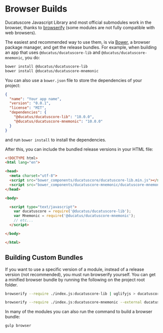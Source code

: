 # Browser Builds

Ducatuscore Javascript Library and most official submodules work in the browser, thanks to [browserify](http://browserify.org/) (some modules are not fully compatible with web browsers).

The easiest and recommended way to use them, is via [Bower](http://bower.io/), a browser package manager, and get the release bundles. For example, when building an app that uses `@ducatus/ducatuscore-lib` and `@ducatus/ducatuscore-mnemonic`, you do:

```sh
bower install @ducatus/ducatuscore-lib
bower install @ducatus/ducatuscore-mnemonic
```

You can also use a `bower.json` file to store the dependencies of your project:

```json
{
  "name": "Your app name",
  "version": "0.0.1",
  "license": "MIT",
  "dependencies": {
    "@ducatus/ducatuscore-lib": "10.0.0",
    "@ducatus/ducatuscore-mnemonic": "10.0.0"
  }
}
```

and run `bower install` to install the dependencies.

After this, you can include the bundled release versions in your HTML file:

```html
<!DOCTYPE html>
<html lang="en">

<head>
  <meta charset="utf-8">
  <script src="bower_components/ducatuscore/ducatuscore-lib.min.js"></script>
  <script src="bower_components/ducatuscore-mnemonic/ducatuscore-mnemonic.min.js"></script>
</head>

<body>

  <script type="text/javascript">
    var ducatuscore = require('@ducatus/ducatuscore-lib');
    var Mnemonic = require('@ducatus/ducatuscore-mnemonic');
    // etc...
  </script>

</body>

</html>
```

## Building Custom Bundles

If you want to use a specific version of a module, instead of a release version (not recommended), you must run browserify yourself.  You can get a minified browser bundle by running the following on the project root folder.

```sh
browserify --require ./index.js:ducatuscore-lib | uglifyjs > ducatuscore-lib.min.js
```

```sh
browserify --require ./index.js:ducatuscore-mnemonic --external ducatuscore-lib | uglifyjs > ducatuscore-mnemonic.min.js
```

In many of the modules you can also run the command to build a browser bundle:

```sh
gulp browser
```
